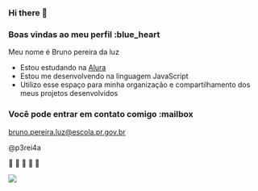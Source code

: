 ### Hi there 👋
### Boas vindas ao meu perfil :blue_heart

Meu nome é Bruno pereira da luz

- Estou estudando na [Alura](https://www.alura.com.br)
- Estou me desenvolvendo na linguagem JavaScript
- Utilizo esse espaço para minha organização e compartilhamento dos meus projetos desenvolvidos

### Você pode entrar em contato comigo :mailbox

bruno.pereira.luz@escola.pr.gov.br

@p3rei4a


🎼 🧿 🧿 🧿 🎼

![](https://media.tenor.com/prT_agJ7F98AAAAd/the-rock-the-rock-sus.gif)

